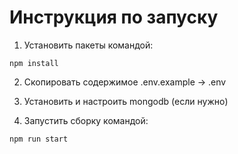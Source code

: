 # Инструкция по запуску

1. Установить пакеты командой:

```
npm install
```

2. Скопировать содержимое .env.example -> .env

3. Установить и настроить mongodb (если нужно)

4. Запустить сборку командой:

```
npm run start
```
